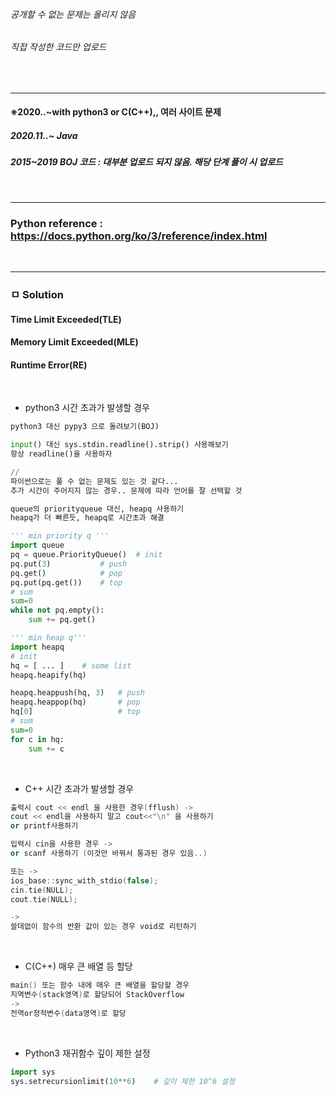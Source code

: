 ###### *공개할 수 없는 문제는 올리지 않음*
###### *직접 작성한 코드만 업로드*
<br>

---
#### ※2020..~with python3 or C(C++),, 여러 사이트 문제
##### *2020.11..~ Java*
##### *2015~2019 BOJ 코드 : 대부분 업로드 되지 않음. 해당 단계 풀이 시 업로드*
<br>

*************************************************************************
### Python reference : https://docs.python.org/ko/3/reference/index.html
<br>

*************************************************************************
### ㅁ Solution
#### Time Limit Exceeded(TLE)
#### Memory Limit Exceeded(MLE)
#### Runtime Error(RE)

<br>

* python3 시간 초과가 발생할 경우
```py
python3 대신 pypy3 으로 돌려보기(BOJ)

input() 대신 sys.stdin.readline().strip() 사용해보기
항상 readline()을 사용하자

//
파이썬으로는 풀 수 없는 문제도 있는 것 같다...
추가 시간이 주어지지 않는 경우.. 문제에 따라 언어를 잘 선택할 것
```
```py
queue의 priorityqueue 대신, heapq 사용하기
heapq가 더 빠른듯, heapq로 시간초과 해결

''' min priority q '''
import queue
pq = queue.PriorityQueue()  # init
pq.put(3)           # push
pq.get()            # pop
pq.put(pq.get())    # top
# sum
sum=0
while not pq.empty():
    sum += pq.get()

''' min heap q'''
import heapq
# init
hq = [ ... ]    # some list
heapq.heapify(hq)

heapq.heappush(hq, 3)   # push
heapq.heappop(hq)       # pop
hq[0]                   # top
# sum
sum=0
for c in hq:
    sum += c

```
<br>

* C++ 시간 초과가 발생할 경우
```cpp
출력시 cout << endl 을 사용한 경우(fflush) ->
cout << endl을 사용하지 말고 cout<<"\n" 을 사용하기
or printf사용하기

입력시 cin을 사용한 경우 ->
or scanf 사용하기 (이것만 바꿔서 통과된 경우 있음..)

또는 ->
ios_base::sync_with_stdio(false);
cin.tie(NULL);
cout.tie(NULL);

->
쓸데없이 함수의 반환 값이 있는 경우 void로 리턴하기
```
<br>

* C(C++) 매우 큰 배열 등 할당
```cpp
main() 또는 함수 내에 매우 큰 배열을 할당할 경우
지역변수(stack영역)로 할당되어 StackOverflow
->
전역or정적변수(data영역)로 할당
```
<br>

* Python3 재귀함수 깊이 제한 설정
```py
import sys
sys.setrecursionlimit(10**6)    # 깊이 제한 10^6 설정
```

